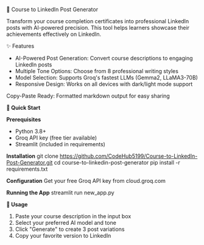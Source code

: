 📝 Course to LinkedIn Post Generator

Transform your course completion certificates into professional LinkedIn posts with AI-powered precision. This tool helps learners showcase their achievements effectively on LinkedIn.

✨ Features
- AI-Powered Post Generation: Convert course descriptions to engaging LinkedIn posts
- Multiple Tone Options: Choose from 8 professional writing styles
- Model Selection: Supports Groq's fastest LLMs (Gemma2, LLaMA3-70B)
- Responsive Design: Works on all devices with dark/light mode support

Copy-Paste Ready: Formatted markdown output for easy sharing

**🚀 Quick Start**

**Prerequisites**
- Python 3.8+
- Groq API key (free tier available)
- Streamlit (included in requirements)

**Installation**
git clone https://github.com/CodeHub5199/Course-to-LinkedIn-Post-Generator.git
cd course-to-linkedin-post-generator
pip install -r requirements.txt

**Configuration**
Get your free Groq API key from cloud.groq.com

**Running the App**
streamlit run new_app.py

**🎯 Usage**
1. Paste your course description in the input box
2. Select your preferred AI model and tone
3. Click "Generate" to create 3 post variations
4. Copy your favorite version to LinkedIn
